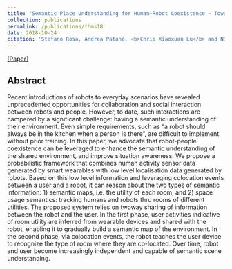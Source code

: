 ```yaml
---
title: "Semantic Place Understanding for Human−Robot Coexistence − Towards Intelligent Workplaces"
collection: publications
permalink: /publications/thms18
date: 2018-10-24
citation: 'Stefano Rosa‚ Andrea Patanè‚ <b>Chris Xiaoxuan Lu</b> and Niki Trigoni. <i>In IEEE Transactions on Human−Machine Systems (THMS) 2018.</i>'
---
```

[[Paper]](https://christopherlu.github.io/files/papers/thms18.pdf)

## Abstract
Recent introductions of robots to everyday scenarios
have revealed unprecedented opportunities for collaboration and
social interaction between robots and people. However, to date,
such interactions are hampered by a significant challenge: having a semantic understanding of their environment. Even simple requirements, such as “a robot should always be in the kitchen when a person is there”, are difficult to implement without prior training. In this paper, we advocate that robot-people coexistence can be leveraged to enhance the semantic understanding of the shared environment, and improve situation awareness. We propose a probabilistic framework that combines human activity sensor data generated by smart wearables with low level localisation data generated by robots. Based on this low level information and leveraging colocation events between a user and a robot, it can reason about the two types of semantic information: 1) semantic maps, i.e. the utility of each room, and 2) space usage semantics: tracking humans and robots thru rooms of different utilities. The proposed system relies on twoway sharing of information between the robot and the user. In the first phase, user activities indicative of room utility are inferred from wearable devices and shared with the robot, enabling it to gradually build a semantic map of the environment. In the second phase, via colocation events, the robot teaches the user device to recognize the type of room where they are co-located. Over time, robot and user become increasingly independent and capable of semantic scene understanding.